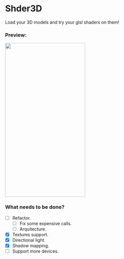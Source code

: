 # Shder3D
Load your 3D models and try your glsl shaders on them!


### Preview:
<img src="https://github.com/reynarzz/Shder3D/blob/master/readmefiles/Shder3D.gif" width="260" height="500">

### What needs to be done? 
- [ ] Refactor.
   - [ ] Fix some expensive calls.
   - [ ] Arquitecture.
- [x] Textures support.
- [x] Directional light.
- [X] Shadow mapping.
- [ ] Support more devices.
